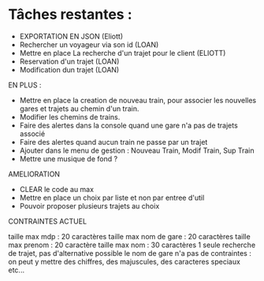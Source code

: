# Tâches restantes :


- EXPORTATION EN JSON (Eliott)
- Rechercher un voyageur via son id (LOAN)
- Mettre en place La recherche d'un trajet pour le client (ELIOTT)
- Reservation d'un trajet (LOAN)
- Modification dun trajet (LOAN)


EN PLUS :

- Mettre en place la creation de nouveau train, pour associer les nouvelles gares et trajets au chemin d'un train.
- Modifier les chemins de trains.
- Faire des alertes dans la console quand une gare n'a pas de trajets associé
- Faire des alertes quand aucun train ne passe par un trajet
- Ajouter dans le menu de gestion : Nouveau Train, Modif Train, Sup Train
- Mettre une musique de fond ?

AMELIORATION

- CLEAR le code au max
- Mettre en place un choix par liste et non par entree d'util
- Pouvoir proposer plusieurs trajets au choix 


CONTRAINTES ACTUEL

taille max mdp : 20 caractères
taille max nom de gare : 20 caractères
taille max prenom : 20 caractère
taille max nom : 30 caractères
1 seule recherche de trajet, pas d'alternative possible
le nom de gare n'a pas de contraintes : on peut y mettre des chiffres, des majuscules, des caracteres speciaux etc...